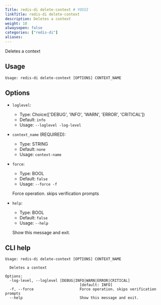```yaml
---
Title: redis-di delete-context # YOSSI
linkTitle: redis-di delete-context
description: Deletes a context
weight: 10
alwaysopen: false
categories: ["redis-di"]
aliases:
---
```


Deletes a context

## Usage

```
Usage: redis-di delete-context [OPTIONS] CONTEXT_NAME
```

## Options

- `loglevel`:

  - Type: Choice(['DEBUG', 'INFO', 'WARN', 'ERROR', 'CRITICAL'])
  - Default: `info`
  - Usage: `--loglevel
-log-level`

- `context_name` (REQUIRED):

  - Type: STRING
  - Default: `none`
  - Usage: `context-name`

- `force`:

  - Type: BOOL
  - Default: `false`
  - Usage: `--force
-f`

  Force operation. skips verification prompts

- `help`:

  - Type: BOOL
  - Default: `false`
  - Usage: `--help`

  Show this message and exit.

## CLI help

```
Usage: redis-di delete-context [OPTIONS] CONTEXT_NAME

  Deletes a context

Options:
  -log-level, --loglevel [DEBUG|INFO|WARN|ERROR|CRITICAL]
                                  [default: INFO]
  -f, --force                     Force operation. skips verification prompts
  --help                          Show this message and exit.
```
